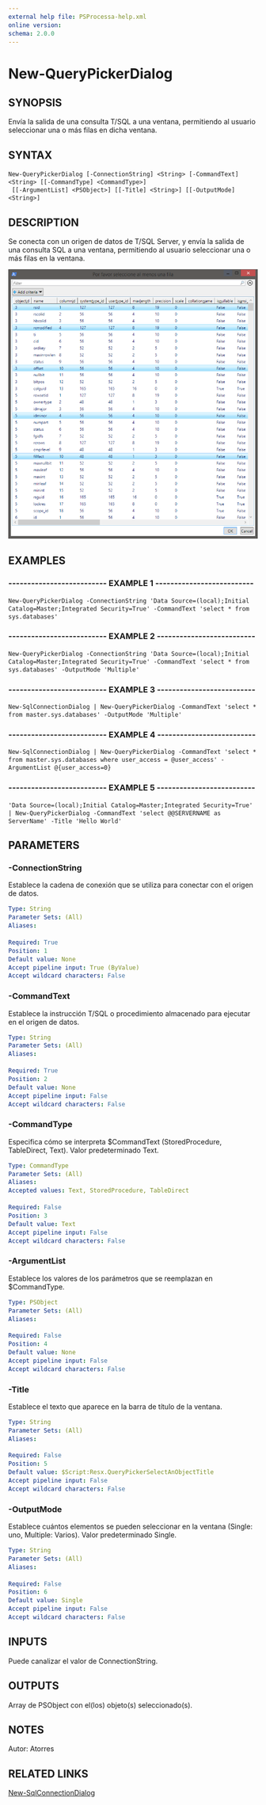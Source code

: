 ```yaml
---
external help file: PSProcessa-help.xml
online version: 
schema: 2.0.0
---
```


# New-QueryPickerDialog

## SYNOPSIS
Envía la salida de una consulta T/SQL a una ventana, permitiendo al usuario seleccionar una o más filas en dicha ventana.

## SYNTAX

```
New-QueryPickerDialog [-ConnectionString] <String> [-CommandText] <String> [[-CommandType] <CommandType>]
 [[-ArgumentList] <PSObject>] [[-Title] <String>] [[-OutputMode] <String>]
```

## DESCRIPTION
Se conecta con un origen de datos de T/SQL Server, y envía la salida de una consulta SQL a una ventana, permitiendo al usuario seleccionar una o más filas en la ventana.

![New-QueryPickerDialog](images/New-QueryPickerDialog.png) 

## EXAMPLES

### -------------------------- EXAMPLE 1 --------------------------
```
New-QueryPickerDialog -ConnectionString 'Data Source=(local);Initial Catalog=Master;Integrated Security=True' -CommandText 'select * from sys.databases'
```

### -------------------------- EXAMPLE 2 --------------------------
```
New-QueryPickerDialog -ConnectionString 'Data Source=(local);Initial Catalog=Master;Integrated Security=True' -CommandText 'select * from sys.databases' -OutputMode 'Multiple'
```

### -------------------------- EXAMPLE 3 --------------------------
```
New-SqlConnectionDialog | New-QueryPickerDialog -CommandText 'select * from master.sys.databases' -OutputMode 'Multiple'
```

### -------------------------- EXAMPLE 4 --------------------------
```
New-SqlConnectionDialog | New-QueryPickerDialog -CommandText 'select * from master.sys.databases where user_access = @user_access' -ArgumentList @{user_access=0}
```

### -------------------------- EXAMPLE 5 --------------------------
```
'Data Source=(local);Initial Catalog=Master;Integrated Security=True' | New-QueryPickerDialog -CommandText 'select @@SERVERNAME as ServerName' -Title 'Hello World'
```

## PARAMETERS

### -ConnectionString
Establece la cadena de conexión que se utiliza para conectar con el origen de datos.

```yaml
Type: String
Parameter Sets: (All)
Aliases: 

Required: True
Position: 1
Default value: None
Accept pipeline input: True (ByValue)
Accept wildcard characters: False
```

### -CommandText
Establece la instrucción T/SQL o procedimiento almacenado para ejecutar en el origen de datos.

```yaml
Type: String
Parameter Sets: (All)
Aliases: 

Required: True
Position: 2
Default value: None
Accept pipeline input: False
Accept wildcard characters: False
```

### -CommandType
Especifica cómo se interpreta $CommandText (StoredProcedure, TableDirect, Text).
Valor predeterminado Text.

```yaml
Type: CommandType
Parameter Sets: (All)
Aliases: 
Accepted values: Text, StoredProcedure, TableDirect

Required: False
Position: 3
Default value: Text
Accept pipeline input: False
Accept wildcard characters: False
```

### -ArgumentList
Establece los valores de los parámetros que se reemplazan en $CommandType.

```yaml
Type: PSObject
Parameter Sets: (All)
Aliases: 

Required: False
Position: 4
Default value: None
Accept pipeline input: False
Accept wildcard characters: False
```

### -Title
Establece el texto que aparece en la barra de título de la ventana.

```yaml
Type: String
Parameter Sets: (All)
Aliases: 

Required: False
Position: 5
Default value: $Script:Resx.QueryPickerSelectAnObjectTitle
Accept pipeline input: False
Accept wildcard characters: False
```

### -OutputMode
Establece cuántos elementos se pueden seleccionar en la ventana  (Single: uno, Multiple: Varios).
Valor predeterminado Single.

```yaml
Type: String
Parameter Sets: (All)
Aliases: 

Required: False
Position: 6
Default value: Single
Accept pipeline input: False
Accept wildcard characters: False
```

## INPUTS

Puede canalizar el valor de ConnectionString.

## OUTPUTS

Array de PSObject con el(los) objeto(s) seleccionado(s).

## NOTES
Autor: Atorres

## RELATED LINKS

[New-SqlConnectionDialog](New-SqlConnectionDialog.md)

